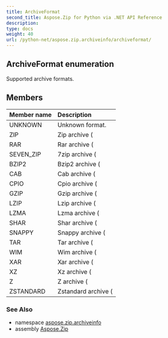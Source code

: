 ```yaml
---
title: ArchiveFormat
second_title: Aspose.Zip for Python via .NET API Reference
description: 
type: docs
weight: 40
url: /python-net/aspose.zip.archiveinfo/archiveformat/
---
```


## ArchiveFormat enumeration

Supported archive formats.

## Members
| Member name | Description |
| :- | :- |
|UNKNOWN|Unknown format.|
|ZIP|Zip archive (|
|RAR|Rar archive (|
|SEVEN_ZIP|7zip archive (|
|BZIP2|Bzip2 archive (|
|CAB|Cab archive (|
|CPIO|Cpio archive (|
|GZIP|Gzip archive (|
|LZIP|Lzip archive (|
|LZMA|Lzma archive (|
|SHAR|Shar archive (|
|SNAPPY|Snappy archive (|
|TAR|Tar archive (|
|WIM|Wim  archive (|
|XAR|Xar archive (|
|XZ|Xz archive (|
|Z|Z archive (|
|ZSTANDARD|Zstandard archive (|

### See Also

* namespace [aspose.zip.archiveinfo](/zip/python-net/aspose.zip.archiveinfo/)
* assembly [Aspose.Zip](/zip/python-net/)

